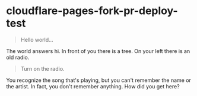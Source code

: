 # cloudflare-pages-fork-pr-deploy-test

> Hello world...

The world answers hi. In front of you there is a tree. On your left there is an old radio.

> Turn on the radio.

You recognize the song that's playing, but you can't remember the name or the artist. In fact, you don't remember anything. How did you get here?
